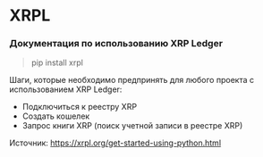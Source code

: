 # XRPL

### Документация по использованию XRP Ledger


> pip install xrpl

Шаги, которые необходимо предпринять для любого проекта с использованием XRP Ledger:
* Подключиться к реестру XRP
* Создать кошелек
* Запрос книги XRP (поиск учетной записи в реестре XRP)


Источник: https://xrpl.org/get-started-using-python.html
